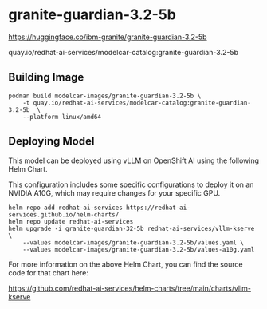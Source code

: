 # granite-guardian-3.2-5b

https://huggingface.co/ibm-granite/granite-guardian-3.2-5b

quay.io/redhat-ai-services/modelcar-catalog:granite-guardian-3.2-5b

## Building Image

```
podman build modelcar-images/granite-guardian-3.2-5b \
    -t quay.io/redhat-ai-services/modelcar-catalog:granite-guardian-3.2-5b  \
    --platform linux/amd64
```

## Deploying Model

This model can be deployed using vLLM on OpenShift AI using the following Helm Chart.

This configuration includes some specific configurations to deploy it on an NVIDIA A10G, which may require changes for your specific GPU.

```
helm repo add redhat-ai-services https://redhat-ai-services.github.io/helm-charts/
helm repo update redhat-ai-services
helm upgrade -i granite-guardian-32-5b redhat-ai-services/vllm-kserve \
    --values modelcar-images/granite-guardian-3.2-5b/values.yaml \
    --values modelcar-images/granite-guardian-3.2-5b/values-a10g.yaml
```

For more information on the above Helm Chart, you can find the source code for that chart here:

https://github.com/redhat-ai-services/helm-charts/tree/main/charts/vllm-kserve

